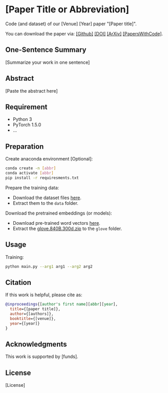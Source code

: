 # [Paper Title or Abbreviation]

Code (and dataset) of our [Venue] [Year] paper "[Paper title]".

You can download the paper via: [[Github]](xx.pdf) [[DOI]](https://doi.org/xx/xx) [[ArXiv]](https://arxiv.org/abs/xxxx.xxxxx) [[PapersWithCode]](https://paperswithcode.com/).

## One-Sentence Summary

[Summarize your work in one sentence]

## Abstract

[Paste the abstract here]

## Requirement

- Python 3
- PyTorch 1.5.0
- …

## Preparation

Create anaconda environment [Optional]:

```bash
conda create -n [abbr]
conda activate [abbr]
pip install -r requiresments.txt
```

Prepare the training data:

- Download the dataset files [here](https://example.com).
- Extract them  to the `data` folder.

Download the pretrained embeddings (or models):

- Download pre-trained word vectors [here](https://github.com/stanfordnlp/GloVe#download-pre-trained-word-vectors).
- Extract the [glove.840B.300d.zip](http://nlp.stanford.edu/data/wordvecs/glove.840B.300d.zip) to the `glove` folder.

## Usage

Training:

```bash
python main.py --arg1 arg1 --arg2 arg2
```

## Citation

If this work is helpful, please cite as:

```bibtex
@inproceedings{[author's first name][abbr][year],
  title={[paper title]},
  author={[authors]},
  booktitle={[venue]},
  year={[year]}
}
```

## Acknowledgments

This work is supported by [funds].

## License

[License]
